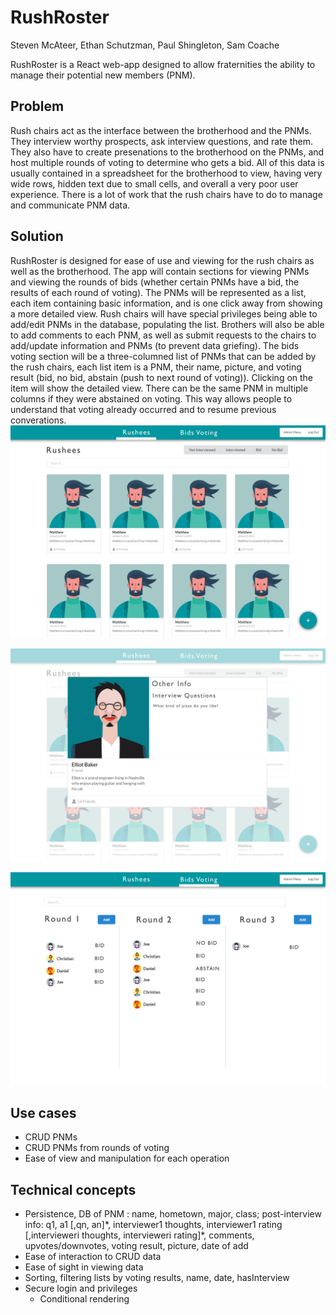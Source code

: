 # RushRoster

Steven McAteer, Ethan Schutzman, Paul Shingleton, Sam Coache

RushRoster is a React web-app designed to allow fraternities the ability to manage their potential new members (PNM). 

## Problem
Rush chairs act as the interface between the brotherhood and the PNMs. They interview worthy prospects, ask interview questions, and rate them. They also have to create presenations to the brotherhood on the PNMs, and host multiple rounds of voting to determine who gets a bid. All of this data is usually contained in a spreadsheet for the brotherhood to view, having very wide rows, hidden text due to small cells, and overall a very poor user experience. There is a lot of work that the rush chairs have to do to manage and communicate PNM data.

## Solution

RushRoster is designed for ease of use and viewing for the rush chairs as well as the brotherhood. The app will contain sections for viewing PNMs and viewing the rounds of bids (whether certain PNMs have a bid, the results of each round of voting). The PNMs will be represented as a list, each item containing basic information, and is one click away from showing a more detailed view. Rush chairs will have special privileges being able to add/edit PNMs in the database, populating the list. Brothers will also be able to add comments to each PNM, as well as submit requests to the chairs to add/update information and PNMs (to prevent data griefing). The bids voting section will be a three-columned list of PNMs that can be added by the rush chairs, each list item is a PNM, their name, picture, and voting result (bid, no bid, abstain (push to next round of voting)). Clicking on the item will show the detailed view. There can be the same PNM in multiple columns if they were abstained on voting. This way allows people to understand that voting already occurred and to resume previous converations. 
![picture](Rushees.jpg)

![picture](Rushees-detail.jpg)

![picture](voting.jpg)

## Use cases

 - CRUD PNMs
 - CRUD PNMs from rounds of voting
 - Ease of view and manipulation for each operation

## Technical concepts

 - Persistence, DB of PNM : name, hometown, major, class; post-interview info: q1, a1 \[,qn, an]\*, interviewer1 thoughts, interviewer1 rating \[,intervieweri thoughts, intervieweri rating]\*, comments, upvotes/downvotes, voting result, picture, date of add
 - Ease of interaction to CRUD data
 - Ease of sight in viewing data
 - Sorting, filtering lists by voting results, name, date, hasInterview
 - Secure login and privileges 
    - Conditional rendering
